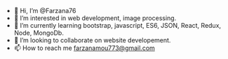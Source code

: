 - 👋 Hi, I’m @Farzana76
- 👀 I’m interested in web development, image processing.
- 🌱 I’m currently learning bootstrap, javascript, ES6, JSON, React, Redux, Node, MongoDb.
- 💞️ I’m looking to collaborate on website developement.
- 📫 How to reach me farzanamou773@gmail.com

<!---
Farzana76/Farzana76 is a ✨ special ✨ repository because its `README.md` (this file) appears on your GitHub profile.
You can click the Preview link to take a look at your changes.
--->
